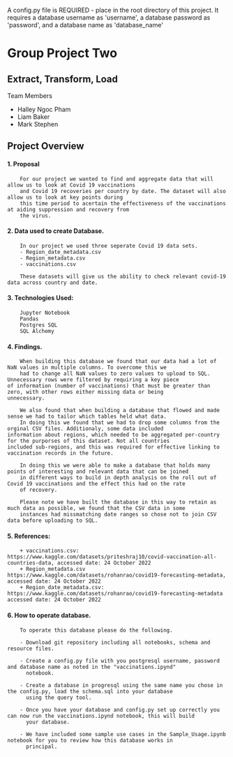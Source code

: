 A config.py file is REQUIRED - place in the root directory of this project.
It requires a database username as 'username', a database password as 'password', and a database name as 'database_name'


#                                                    Group Project Two
##                                                 Extract, Transform, Load
    
Team Members 

- Halley Ngoc Pham 
- Liam Baker
- Mark Stephen


##                                                    Project Overview 

#### 1. Proposal 

        For our project we wanted to find and aggregate data that will allow us to look at Covid 19 vaccinations
        and Covid 19 recoveries per country by date. The dataset will also allow us to look at key points during
        this time period to acertain the effectiveness of the vaccinations at aiding suppression and recovery from
        the virus.

#### 2. Data used to create Database.

        In our project we used three seperate Covid 19 data sets. 
        - Region_date_metadata.csv
        - Region_metadata.csv
        - vaccinations.csv
        
        These datasets will give us the ability to check relevant covid-19 data across country and date.
        
#### 3. Technologies Used:
        
        Jupyter Notebook
        Pandas
        Postgres SQL
        SQL Alchemy

#### 4. Findings.

        When building this database we found that our data had a lot of NaN values in multiple columns. To overcome this we 
        had to change all NaN values to zero values to upload to SQL. Unnecessary rows were filtered by requiring a key piece 
	of information (number of vaccinations) that must be greater than zero, with other rows either missing data or being 
	unnecessary.

        We also found that when building a database that flowed and made sense we had to tailor which tables held what data. 
        In doing this we found that we had to drop some columns from the orginal CSV files. Additionaly, some data included
	information about regions, which needed to be aggregated per-country for the purporses of this dataset. Not all countries
	included sub-regions, and this was required for effective linking to vaccination records in the future.	
        
        In doing this we were able to make a database that holds many points of interesting and relevant data that can be joined 
        in different ways to build in depth analysis on the roll out of Covid 19 vaccinations and the effect this had on the rate 
        of recovery.

        Please note we have built the database in this way to retain as much data as possible, we found that the CSV data in some
        instances had missmatching date ranges so chose not to join CSV data before uploading to SQL.



#### 5. References:
        + vaccinations.csv: https://www.kaggle.com/datasets/priteshraj10/covid-vaccination-all-countries-data, accessed date: 24 October 2022
        + Region_metadata.csv https://www.kaggle.com/datasets/rohanrao/covid19-forecasting-metadata, accessed date: 24 October 2022
        + Region_date_metadata.csv: https://www.kaggle.com/datasets/rohanrao/covid19-forecasting-metadata accessed date: 24 October 2022

#### 6. How to operate database.

        To operate this database please do the following.

        - Download git repository including all notebooks, schema and resource files.

        - Create a config.py file with you postgresql username, password and database name as noted in the "vaccinations.ipynd" 
          notebook.

        - Create a database in progresql using the same name you chose in the config.py, load the schema.sql into your database 
          using the query tool.

        - Once you have your database and config.py set up correctly you can now run the vaccinations.ipynd notebook, this will build
          your database.

        - We have included some sample use cases in the Sample_Usage.ipynb notebook for you to review how this database works in 
          principal.
        

        
        

        
